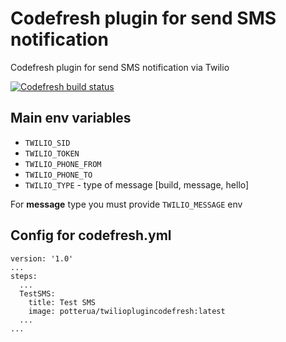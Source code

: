# Codefresh plugin for send SMS notification

Codefresh plugin for send SMS notification via Twilio

[![Codefresh build status]( https://g.codefresh.io/api/badges/pipeline/codefresh-inc/codefresh-io%2Ftwillio-plugin%2Ftwillio-plugin?branch=master&key=eyJhbGciOiJIUzI1NiJ9.NTY3MmQ4ZGViNjcyNGI2ZTM1OWFkZjYy.AN2wExsAsq7FseTbVxxWls8muNx_bBUnQWQVS8IgDTI&type=cf-2)]( https://g.codefresh.io/pipelines/twillio-plugin/builds?repoOwner=codefresh-io&repoName=twillio-plugin&serviceName=codefresh-io%2Ftwillio-plugin&filter=trigger:build~Build;branch:master;pipeline:5c1a73926ecec326b46fca2b~twillio-plugin)

## Main env variables
- `TWILIO_SID`
- `TWILIO_TOKEN`
- `TWILIO_PHONE_FROM`
- `TWILIO_PHONE_TO`
- `TWILIO_TYPE` - type of message [build, message, hello]

For **message** type you must provide `TWILIO_MESSAGE` env

## Config for codefresh.yml
```
version: '1.0'
...
steps:
  ...
  TestSMS:
    title: Test SMS
    image: potterua/twilioplugincodefresh:latest
  ...
...
```

